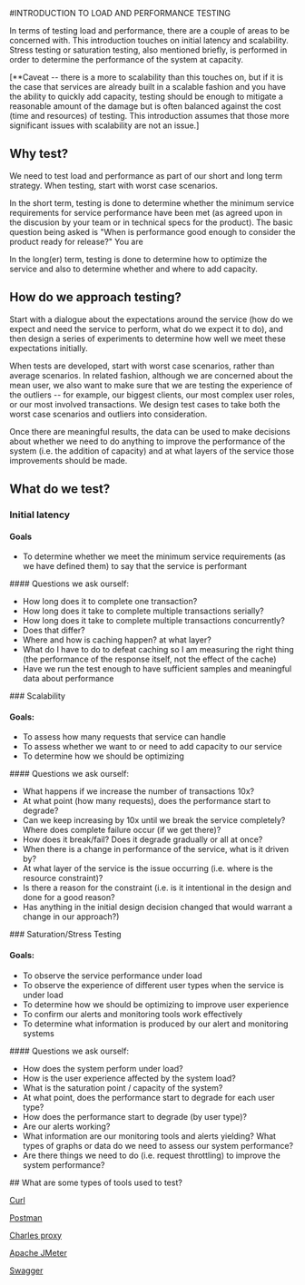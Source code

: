 #INTRODUCTION TO LOAD AND PERFORMANCE TESTING

In terms of testing load and performance, there are a couple of areas to be concerned with.  This introduction touches on initial latency and scalability.  Stress testing or saturation testing, also mentioned briefly, is performed in order to determine the performance of the system at capacity.  

[**Caveat -- there is a more to scalability than this touches on, but if it is the case that services are already built in a scalable fashion and you have the ability to quickly add capacity, testing should be enough to mitigate a reasonable amount of the damage but is often balanced against the cost (time and resources) of testing.  This introduction assumes that those more significant issues with scalability are not an issue.]

## Why test?

We need to test load and performance as part of our short and long term strategy. When testing, start with worst case scenarios.

In the short term, testing is done to determine whether the minimum service requirements for service performance have been met (as agreed upon in the discusion by your team or in technical specs for the product).  The basic question being asked is "When is performance good enough to consider the product ready for release?"  You are

In the long(er) term, testing is done to determine how to optimize the service and also to determine whether and where to add capacity.  


## How do we approach testing?

Start with a dialogue about the expectations around the service (how do we expect and need the service to perform, what do we expect it to do), and then design a series of experiments to determine how well we meet these expectations initially. 

When tests are developed, start with worst case scenarios, rather than average scenarios.  In related fashion, although we are concerned about the mean user, we also want to make sure that we are testing the experience of the outliers -- for example, our biggest clients, our most complex user roles, or our most involved transactions.  We design test cases to take both the worst case scenarios and outliers into consideration.

Once there are meaningful results, the data can be used to make decisions about whether we need to do anything to improve the performance of the system (i.e. the addition of capacity) and at what layers of the service those improvements should be made.

## What do we test?

### Initial latency

#### Goals
<ul>
	<li>	To determine whether we meet the minimum service requirements (as we have defined them) to say that the service is performant
</ul>
#### Questions we ask ourself:
<ul>
     <li>    How long does it to complete one transaction?
     <li>    How long does it take to complete multiple transactions serially?
     <li>    How long does it take to complete multiple transactions concurrently? 
     <li>    Does that differ? 
     <li>    Where and how is caching happen?  at what layer?
     <li>    What do I have to do to defeat caching so I am measuring the right thing (the performance of the response itself, not the effect of the cache)
     <li>    Have we run the test enough to have sufficient samples and meaningful data about performance
</ul>
### Scalability

#### Goals:
<ul>
     <li>	To assess how many requests that service can handle </li>
     <li>	To assess whether we want to or need to add capacity to our service</li>  
     <li>	To determine how we should be optimizing</li>
</ul>
#### Questions we ask ourself:
<ul>
     <li>    What happens if we increase the number of transactions 10x?  </li>
     <li>    At what point (how many requests), does the performance start to degrade?  </li>
     <li>    Can we keep increasing by 10x until we break the service completely?  Where does complete failure occur (if we get there)? </li>  
     <li>    How does it break/fail? Does it degrade gradually or all at once? </li>
     <li>    When there is a change in performance of the service, what is it driven by?  </li>
     <li>    At what layer of the service is the issue occurring (i.e. where is the resource constraint)?  </li>
     <li>    Is there a reason for the constraint (i.e. is it intentional in the design and done for a good reason?</li>  
     <li>    Has anything in the initial design decision changed that would warrant a change in our approach?)</li>
</ul>	
### Saturation/Stress Testing

#### Goals:
<ul>
     <li>	To observe the service performance under load</li>
     <li>	To observe the experience of different user types when the service is under load</li>
     <li>	To determine how we should be optimizing to improve user experience</li>
     <li>	To confirm our alerts and monitoring tools work effectively</li>
     <li>	To determine what information is produced by our alert and monitoring systems</li>
</ul>
#### Questions we ask ourself:
<ul>
     <li> How does the system perform under load?</li>
     <li> How is the user experience affected by the system load?</li>
     <li> What is the saturation point / capacity of the system?</li>
     <li> At what point, does the performance start to degrade for each user type?</li>
     <li> How does the performance start to degrade (by user type)?</li>
     <li> Are our alerts working?</li>
     <li> What information are our monitoring tools and alerts yielding?  What types of graphs or data do we need to assess our system performance?</li>
     <li> Are there things we need to do (i.e. request throttling) to improve the system performance?</li>
</ul>
## What are some types of tools used to test?

[Curl](http://curl.haxx.se/)

[Postman](http://www.getpostman.com/)

[Charles proxy](http://www.charlesproxy.com/)

[Apache JMeter](http://jmeter.apache.org/)

[Swagger](https://github.com/swagger-api/swagger-ui)
